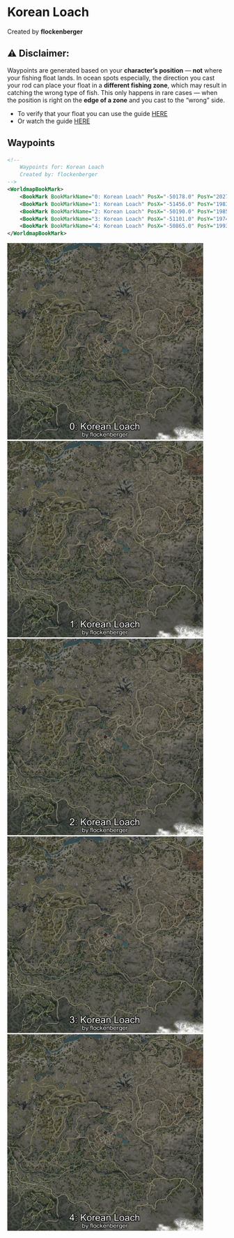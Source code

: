 # Korean Loach
Created by **flockenberger**

## ⚠️ Disclaimer:
Waypoints are generated based on your __**character’s position**__ — __not__ where your fishing float lands.
In ocean spots especially, the direction you cast your rod can place your float in a **different fishing zone**, which may result in catching the wrong type of fish.
This only happens in rare cases — when the position is right on the **edge of a zone** and you cast to the “wrong” side.

- To verify that your float you can use the guide [HERE](https://flockenberger.github.io/bdo-fish-position/)
- Or watch the guide [HERE](https://youtu.be/t-VXcRoNojk)

## Waypoints
```xml
<!--
    Waypoints for: Korean Loach
    Created by: flockenberger
-->
<WorldmapBookMark>
    <BookMark BookMarkName="0: Korean Loach" PosX="-50178.0" PosY="20270.0" PosZ="-396625.0" />
    <BookMark BookMarkName="1: Korean Loach" PosX="-51456.0" PosY="19835.0" PosZ="-396166.0" />
    <BookMark BookMarkName="2: Korean Loach" PosX="-50190.0" PosY="19853.0" PosZ="-396267.0" />
    <BookMark BookMarkName="3: Korean Loach" PosX="-51101.0" PosY="19748.0" PosZ="-396273.0" />
    <BookMark BookMarkName="4: Korean Loach" PosX="-50865.0" PosY="19936.0" PosZ="-396560.0" />
</WorldmapBookMark>
```

<img src="./Korean Loach_0_Preview.webp" width="450"/> <img src="./Korean Loach_1_Preview.webp" width="450"/> <img src="./Korean Loach_2_Preview.webp" width="450"/> <img src="./Korean Loach_3_Preview.webp" width="450"/> <img src="./Korean Loach_4_Preview.webp" width="450"/> 